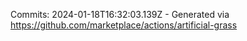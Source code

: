 Commits: 2024-01-18T16:32:03.139Z - Generated via https://github.com/marketplace/actions/artificial-grass
<br>
